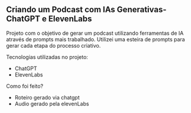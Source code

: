 ## Criando um Podcast com IAs Generativas- ChatGPT e ElevenLabs

Projeto com o objetivo de gerar um podcast utilizando ferramentas de IA através de prompts mais trabalhado.
Utilizei uma esteira de prompts para gerar cada etapa do processo criativo. <br>

Tecnologias utilizadas no projeto: <br>
* ChatGPT <br>
* ElevenLabs <br>

Como foi feito? <br>
* Roteiro gerado via chatgpt <br>
* Audio gerado pela elevenLabs
 
